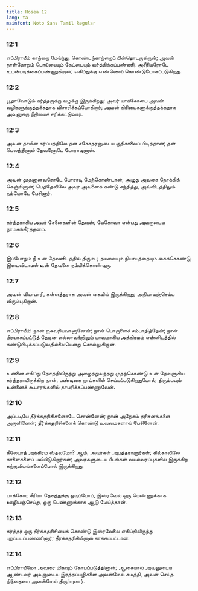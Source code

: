 ```yaml
---
title: Hosea 12
lang: ta
mainfont: Noto Sans Tamil Regular
---
```


###  12:1

எப்பிராயீம் காற்றை மேய்ந்து, கொண்டற்காற்றைப் பின்தொடருகிறான்; அவன் நாள்தோறும் பொய்யையும் கேட்டையும் வர்த்திக்கப்பண்ணி, அசீரியரோடே உடன்படிக்கைப்பண்ணுகிறான்; எகிப்துக்கு எண்ணெய் கொண்டுபோகப்படுகிறது.

###  12:2

யூதாவோடும் கர்த்தருக்கு வழக்கு இருக்கிறது; அவர் யாக்கோபை அவன் வழிகளுக்குத்தக்கதாக விசாரிக்கப்போகிறார்; அவன் கிரியைகளுக்குத்தக்கதாக அவனுக்கு நீதியைச் சரிக்கட்டுவார்.

###  12:3

அவன் தாயின் கர்ப்பத்திலே தன் சகோதரனுடைய குதிகாலைப் பிடித்தான்; தன் பெலத்தினால் தேவனோடே போராடினான்.

###  12:4

அவன் தூதனானவரோடே போராடி மேற்கொண்டான், அழுது அவரை நோக்கிக் கெஞ்சினான்; பெத்தேலிலே அவர் அவனைக் கண்டு சந்தித்து, அவ்விடத்திலும் நம்மோடே பேசினார்.

###  12:5

கர்த்தராகிய அவர் சேனைகளின் தேவன்; யேகோவா என்பது அவருடைய நாமசங்கீர்த்தனம்.

###  12:6

இப்போதும் நீ உன் தேவனிடத்தில் திரும்பு; தயவையும் நியாயத்தையும் கைக்கொண்டு, இடைவிடாமல் உன் தேவனை நம்பிக்கொண்டிரு.

###  12:7

அவன் வியாபாரி, கள்ளத்தராசு அவன் கையில் இருக்கிறது; அநியாயஞ்செய்ய விரும்புகிறான்.

###  12:8

எப்பிராயீம்: நான் ஐசுவரியவானானேன்; நான் பொருளைச் சம்பாதித்தேன்; நான் பிரயாசப்பட்டுத் தேடின எல்லாவற்றிலும் பாவமாகிய அக்கிரமம் என்னிடத்தில் கண்டுபிடிக்கப்படுவதில்லையென்று சொல்லுகிறான்.

###  12:9

உன்னை எகிப்து தேசத்திலிருந்து அழைத்துவந்தது முதற்கொண்டு உன் தேவனாகிய கர்த்தராயிருக்கிற நான், பண்டிகை நாட்களில் செய்யப்படுகிறதுபோல், திரும்பவும் உன்னைக் கூடாரங்களில் தாபரிக்கப்பண்ணுவேன்.

###  12:10

அப்படியே தீர்க்கதரிசிகளோடே சொன்னேன்; நான் அநேகம் தரிசனங்களை அருளினேன்; தீர்க்கதரிசிகளைக் கொண்டு உவமைகளால் பேசினேன்.

###  12:11

கீலேயாத் அக்கிரம ஸ்தலமோ? ஆம், அவர்கள் அபத்தரானார்கள்; கில்காலிலே காளைகளைப் பலியிடுகிறார்கள்; அவர்களுடைய பீடங்கள் வயல்வரப்புகளில் இருக்கிற கற்குவியல்களைப்போல் இருக்கிறது.

###  12:12

யாக்கோபு சீரியா தேசத்துக்கு ஓடிப்போய், இஸ்ரவேல் ஒரு பெண்ணுக்காக ஊழியஞ்செய்து, ஒரு பெண்ணுக்காக ஆடு மேய்த்தான்.

###  12:13

கர்த்தர் ஒரு தீர்க்கதரிசியைக் கொண்டு இஸ்ரவேலை எகிப்திலிருந்து புறப்படப்பண்ணினார்; தீர்க்கதரிசியினால் காக்கப்பட்டான்.

###  12:14

எப்பிராயீமோ அவரை மிகவும் கோபப்படுத்தினான்; ஆகையால் அவனுடைய ஆண்டவர் அவனுடைய இரத்தப்பழிகளை அவன்மேல் சுமத்தி, அவன் செய்த நிந்தையை அவன்மேல் திருப்புவார்.

